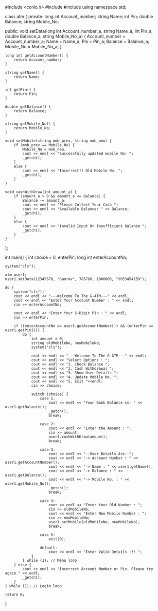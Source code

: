 #include <conio.h>
#include <iostream>
#include <string>
using namespace std;

class atm {
private:
    long int Account_number;
    string Name;
    int Pin;
    double Balance;
    string Mobile_No;

public:
    void setData(long int Account_number_a, string Name_a, int Pin_a, double Balance_a, string Mobile_No_a) {
        Account_number = Account_number_a;
        Name = Name_a;
        Pin = Pin_a;
        Balance = Balance_a;
        Mobile_No = Mobile_No_a;
    }

    long int getAccountNumber() {
        return Account_number;
    }

    string getName() {
        return Name;
    }

    int getPin() {
        return Pin;
    }

    double getBalance() {
        return Balance;
    }

    string getMobile_No() {
        return Mobile_No;
    }

    void setMobile(string mob_prev, string mob_new) {
        if (mob_prev == Mobile_No) {
            Mobile_No = mob_new;
            cout << endl << "Successfully updated mobile No: ";
            _getch();
        }
        else {
            cout << endl << "Incorrect!! Old Mobile No. ";
            _getch();
        }
    }

    void cashWithDraw(int amount_a) {
        if (amount_a > 0 && amount_a <= Balance) {
            Balance -= amount_a;
            cout << endl << "Please Collect Your Cash ";
            cout << endl << "Available Balance: " << Balance;
            _getch();
        }
        else {
            cout << endl << "Invalid Input Or Insufficient Balance ";
            _getch();
        }
    }
};

int main() {
    int choice = 0, enterPin;
    long int enterAccountNo;

    system("cls");

    atm user1;
    user1.setData(12345678, "Gaurav", 786786, 1000000, "9053454159");

    do {
        system("cls");
        cout << endl << "---Welcome To The G-ATM---" << endl;
        cout << endl << "Enter Your Account Number : " << endl;
        cin >> enterAccountNo;

        cout << endl << "Enter Your 6-Digit Pin : " << endl;
        cin >> enterPin;

        if ((enterAccountNo == user1.getAccountNumber()) && (enterPin == user1.getPin())) {
            do {
                int amount = 0;
                string oldMobileNo, newMobileNo;
                system("cls");

                cout << endl << "---Welcome To The G-ATM---" << endl;
                cout << endl << "Select Options : ";
                cout << endl << "1. Check Balance ";
                cout << endl << "2. Cash Withdrawal ";
                cout << endl << "3. Show User Details ";
                cout << endl << "4. Update Mobile No. ";
                cout << endl << "5. Exit "<<endl;
                cin >> choice;

                switch (choice) {
                    case 1:
                        cout << endl << "Your Bank Balance is: " << user1.getBalance();
                        _getch();
                        break;

                    case 2:
                        cout << endl << "Enter the Amount : ";
                        cin >> amount;
                        user1.cashWithDraw(amount);
                        break;

                    case 3:
                        cout << endl << "--User Details Are--";
                        cout << endl << "-> Account Number : " << user1.getAccountNumber();
                        cout << endl << "-> Name : " << user1.getName();
                        cout << endl << "-> Balance : " << user1.getBalance();
                        cout << endl << "-> Mobile No. : " << user1.getMobile_No();
                        _getch();
                        break;

                    case 4:
                        cout << endl << "Enter Your Old Number : ";
                        cin >> oldMobileNo;
                        cout << endl << "Enter New Mobile Number : ";
                        cin >> newMobileNo;
                        user1.setMobile(oldMobileNo, newMobileNo);
                        break;

                    case 5:
                        exit(0);

                    default:
                        cout << endl << "Enter Valid Details !!! ";
                }
            } while (1); // Menu loop
        } else {
            cout << endl << "Incorrect Account Number or Pin. Please try again." << endl;
            _getch();
        }
    } while (1); // Login loop

    return 0;
}
